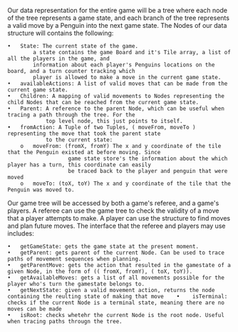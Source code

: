 Our data representation for the entire game will be a tree where each node of the tree represents
a game state, and each branch of the tree represents a valid move by a Penguin into the next game state. The 
Nodes of our data structure will contains the following:

    •	State: The current state of the game.
            a state contains the game Board and it's Tile array, a list of all the players in the game, and
            information about each player's Penguins locations on the board, and a turn counter tracking which
            player is allowed to make a move in the current game state.
    •   availableActions: A list of valid moves that can be made from the current game state.
    •	Children: A mapping of valid movements to Nodes representing the child Nodes that can be reached from the current game state.
    •	Parent: A reference to the parent Node, which can be useful when tracing a path through the tree. For the
                top level node, this just points to itself.
    •	fromAction: A Tuple of two Tuples, ( moveFrom, moveTo ) representing the move that took the parent state
                to the current state: 
        o	moveFrom: (fromX, fromY) The x and y coordinate of the tile that the Penguin existed at before moving. Since
                       game state store's the information about the which player has a turn, this coordinate can easily
                       be traced back to the player and penguin that were moved 
        o	moveTo: (toX, toY) The x and y coordinate of the tile that the Penguin was moved to.
Our game tree will be accessed by both a game's referee, and a game's players. A referee can use the game tree
to check the validity of a move that a player attempts to make. A player can use the structure to find moves
and plan future moves. The interface that the referee and players may use includes:

    •	getGameState: gets the game state at the present moment.
    •	getParent: gets parent of the current Node. Can be used to trace paths of movement sequences when planning.
    •	getParentMove: gets the action that resulted in the gamestate of a given Node, in the form of (( fromX, fromY), ( toX, toY)).
    •   getAvailableMoves: gets a list of all movements possible for the player who's turn the gamestate belongs to.
    •   getNextState: given a valid movement action, returns the node containing the reulting state of making that move    •	isTerminal: checks if the current Node is a terminal state, meaning there are no moves can be made
    •   isRoot: checks whetehr the current Node is the root node. Useful when tracing paths througn the tree.
